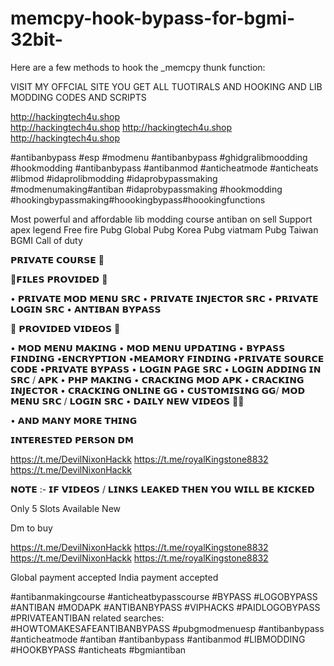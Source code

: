 # memcpy-hook-bypass-for-bgmi-32bit-
Here are a few methods to hook the _memcpy thunk function:


VISIT MY OFFCIAL SITE YOU GET ALL TUOTIRALS AND HOOKING AND LIB MODDING CODES AND SCRIPTS 

http://hackingtech4u.shop  
http://hackingtech4u.shop
http://hackingtech4u.shop
http://hackingtech4u.shop

#antibanbypass 
#esp      #modmenu 
 #antibanbypass  #ghidgralibmoodding #hookmodding #antibanbypass #antibanmod #anticheatmode #anticheats #libmod #idaprolibmodding #idaprobypassmaking #modmenumaking#antiban #idaprobypassmaking
#hookmodding #hookingbypassmaking#hoookingbypass#hoookingfunctions

Most powerful and affordable lib modding course antiban on sell
Support 
apex legend
Free fire 
Pubg Global
Pubg Korea
Pubg viatmam
Pubg Taiwan
BGMI
Call of duty

𝗣𝗥𝗜𝗩𝗔𝗧𝗘 𝗖𝗢𝗨𝗥𝗦𝗘 🙂


🛑𝗙𝗜𝗟𝗘𝗦 𝗣𝗥𝗢𝗩𝗜𝗗𝗘𝗗 🛑

• 𝗣𝗥𝗜𝗩𝗔𝗧𝗘 𝗠𝗢𝗗 𝗠𝗘𝗡𝗨 𝗦𝗥𝗖 
• 𝗣𝗥𝗜𝗩𝗔𝗧𝗘 𝗜𝗡𝗝𝗘𝗖𝗧𝗢𝗥 𝗦𝗥𝗖
• 𝗣𝗥𝗜𝗩𝗔𝗧𝗘 𝗟𝗢𝗚𝗜𝗡 𝗦𝗥𝗖 
• 𝗔𝗡𝗧𝗜𝗕𝗔𝗡 𝗕𝗬𝗣𝗔𝗦𝗦 

🛑 𝗣𝗥𝗢𝗩𝗜𝗗𝗘𝗗 𝗩𝗜𝗗𝗘𝗢𝗦 🛑

• 𝗠𝗢𝗗 𝗠𝗘𝗡𝗨 𝗠𝗔𝗞𝗜𝗡𝗚
• 𝗠𝗢𝗗 𝗠𝗘𝗡𝗨 𝗨𝗣𝗗𝗔𝗧𝗜𝗡𝗚
• 𝗕𝗬𝗣𝗔𝗦𝗦 𝗙𝗜𝗡𝗗𝗜𝗡𝗚
•𝗘𝗡𝗖𝗥𝗬𝗣𝗧𝗜𝗢𝗡
•𝗠𝗘𝗔𝗠𝗢𝗥𝗬 𝗙𝗜𝗡𝗗𝗜𝗡𝗚
•𝗣𝗥𝗜𝗩𝗔𝗧𝗘 𝗦𝗢𝗨𝗥𝗖𝗘 𝗖𝗢𝗗𝗘
•𝗣𝗥𝗜𝗩𝗔𝗧𝗘 𝗕𝗬𝗣𝗔𝗦𝗦
• 𝗟𝗢𝗚𝗜𝗡 𝗣𝗔𝗚𝗘 𝗦𝗥𝗖
• 𝗟𝗢𝗚𝗜𝗡 𝗔𝗗𝗗𝗜𝗡𝗚 𝗜𝗡 𝗦𝗥𝗖 / 𝗔𝗣𝗞
• 𝗣𝗛𝗣 𝗠𝗔𝗞𝗜𝗡𝗚
• 𝗖𝗥𝗔𝗖𝗞𝗜𝗡𝗚 𝗠𝗢𝗗 𝗔𝗣𝗞
• 𝗖𝗥𝗔𝗖𝗞𝗜𝗡𝗚 𝗜𝗡𝗝𝗘𝗖𝗧𝗢𝗥
• 𝗖𝗥𝗔𝗖𝗞𝗜𝗡𝗚 𝗢𝗡𝗟𝗜𝗡𝗘 𝗚𝗚
• 𝗖𝗨𝗦𝗧𝗢𝗠𝗜𝗦𝗜𝗡𝗚 𝗚𝗚/ 𝗠𝗢𝗗 𝗠𝗘𝗡𝗨 𝗦𝗥𝗖 / 𝗟𝗢𝗚𝗜𝗡 𝗦𝗥𝗖 
• 𝗗𝗔𝗜𝗟𝗬 𝗡𝗘𝗪 𝗩𝗜𝗗𝗘𝗢𝗦 ✌🏻

• 𝗔𝗡𝗗 𝗠𝗔𝗡𝗬 𝗠𝗢𝗥𝗘 𝗧𝗛𝗜𝗡𝗚




𝗜𝗡𝗧𝗘𝗥𝗘𝗦𝗧𝗘𝗗 𝗣𝗘𝗥𝗦𝗢𝗡 𝗗𝗠 

https://t.me/DevilNixonHackk
https://t.me/royalKingstone8832
https://t.me/DevilNixonHackk

𝗡𝗢𝗧𝗘 :- 
𝗜𝗙 𝗩𝗜𝗗𝗘𝗢𝗦 / 𝗟𝗜𝗡𝗞𝗦 𝗟𝗘𝗔𝗞𝗘𝗗 𝗧𝗛𝗘𝗡 𝗬𝗢𝗨 𝗪𝗜𝗟𝗟 𝗕𝗘 𝗞𝗜𝗖𝗞𝗘𝗗


Only 5 Slots Available New

Dm to buy 

https://t.me/DevilNixonHackk
https://t.me/royalKingstone8832
https://t.me/DevilNixonHackk
https://t.me/royalKingstone8832

Global payment accepted
India payment accepted


#antibanmakingcourse #anticheatbypasscourse 
#BYPASS #LOGOBYPASS #ANTIBAN #MODAPK #ANTIBANBYPASS #VIPHACKS  #PAIDLOGOBYPASS   #PRIVATEANTIBAN
related searches:
#HOWTOMAKESAFEANTIBANBYPASS
#pubgmodmenuesp
#antibanbypass 
#anticheatmode 
#antiban 
#antibanbypass 
#antibanmod 
#LIBMODDING
#HOOKBYPASS
#anticheats 
#bgmiantiban
